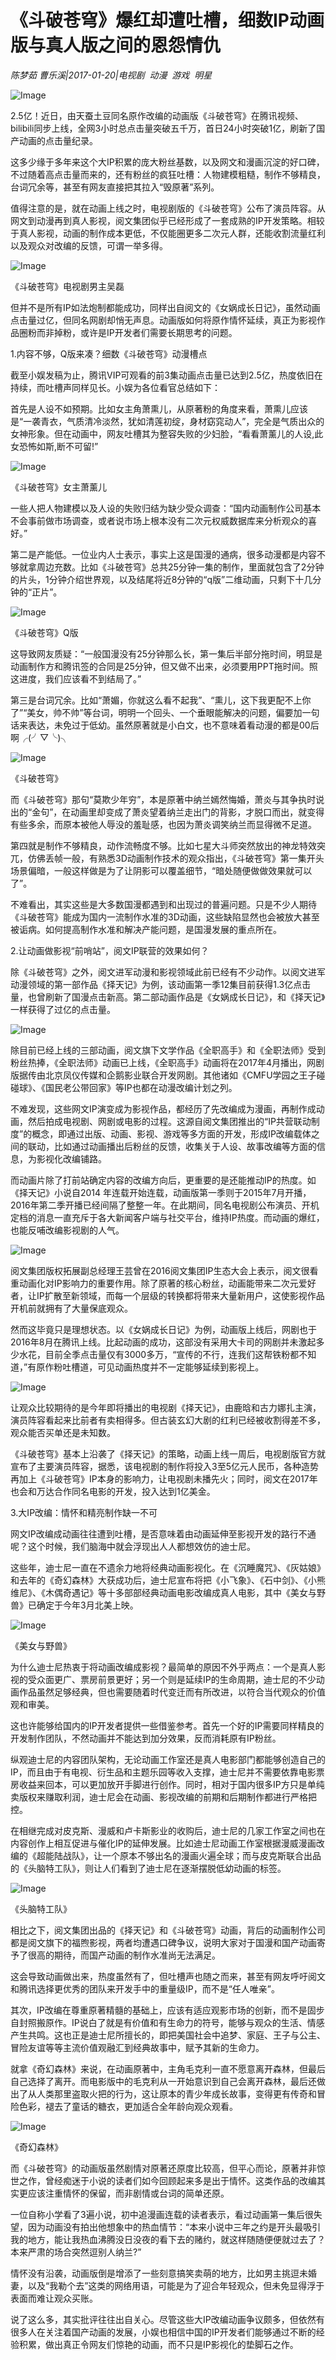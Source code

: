# 《斗破苍穹》爆红却遭吐槽，细数IP动画版与真人版之间的恩怨情仇

*陈梦茹 曹乐溪|2017-01-20|电视剧 
                                                动漫 
                                                游戏 
                                                明星*

![Image](http://static.ylzbl.com/uploads/ueditor/php/upload/image/20170718/1500348540538416.jpeg)

2.5亿！近日，由天蚕土豆同名原作改编的动画版《斗破苍穹》在腾讯视频、bilibili同步上线，全网3小时总点击量突破五千万，首日24小时突破1亿，刷新了国产动画的点击量纪录。

这多少缘于多年来这个大IP积累的庞大粉丝基数，以及网文和漫画沉淀的好口碑，不过随着高点击量而来的，还有粉丝的疯狂吐槽：人物建模粗糙，制作不够精良，台词冗余等，甚至有网友直接把其拉入“毁原著”系列。

值得注意的是，就在动画上线之时，电视剧版的《斗破苍穹》公布了演员阵容。从网文到动漫再到真人影视，阅文集团似乎已经形成了一套成熟的IP开发策略。相较于真人影视，动画的制作成本更低，不仅能圈更多二次元人群，还能收割流量红利以及观众对改编的反馈，可谓一举多得。

![Image](http://static.ylzbl.com/201704281809169235)

《斗破苍穹》电视剧男主吴磊

但并不是所有IP如法炮制都能成功，同样出自阅文的《女娲成长日记》，虽然动画点击量过亿，但同名网剧却悄无声息。动画版如何将原作情怀延续，真正为影视作品圈粉而非掉粉，或许是IP开发者们需要长期思考的问题。

1.内容不够，Q版来凑？细数《斗破苍穹》动漫槽点

截至小娱发稿为止，腾讯VIP可观看的前3集动画点击量已达到2.5亿，热度依旧在持续，而吐槽声同样见长。小娱为各位看官总结如下：

首先是人设不如预期。比如女主角萧熏儿，从原著粉的角度来看，萧熏儿应该是“一袭青衣，气质清冷淡然，犹如清莲初绽，身材窈窕动人”，完全是气质出众的女神形象。但在动画中，网友吐槽其为整容失败的少妇脸，“看看萧薰儿的人设,此女恐怖如斯,断不可留!”

![Image](http://static.ylzbl.com/201704281809162726)

《斗破苍穹》女主萧薰儿

一些人把人物建模以及人设的失败归结为缺少受众调查：“国内动画制作公司基本不会事前做市场调查，或者说市场上根本没有二次元权威数据库来分析观众的喜好。”

第二是产能低。一位业内人士表示，事实上这是国漫的通病，很多动漫都是内容不够就拿周边充数。比如《斗破苍穹》总共25分钟一集的制作，里面就包含了2分钟的片头，1分钟介绍世界观，以及结尾将近8分钟的“q版”二维动画，只剩下十几分钟的“正片”。

![Image](http://static.ylzbl.com/201704281809169603)

《斗破苍穹》Q版

这导致网友质疑：“一般国漫没有25分钟那么长，第一集后半部分拖时间，明显是动画制作方和腾讯签的合同是25分钟，但又做不出来，必须要用PPT拖时间。照这进度，我们应该看不到结局了。”

第三是台词冗余。比如“萧媚，你就这么看不起我”、“熏儿，这下我更配不上你了”“美女，帅不帅”等台词，明明一个回头、一个垂眼能解决的问题，偏要加一句话来表达，未免过于低幼。虽然原著就是小白文，也不意味着看动漫的都是00后啊╭(╯▽╰)╮

![Image](http://static.ylzbl.com/201704281809161437)

《斗破苍穹》

而《斗破苍穹》那句“莫欺少年穷”，本是原著中纳兰嫣然悔婚，萧炎与其争执时说出的“金句”，在动画里却变成了萧炎望着纳兰走出门的背影，才脱口而出，就变得有些多余，而原本被他人辱没的羞耻感，也因为萧炎调笑纳兰而显得微不足道。

第四就是制作不够精良，动作流畅度不够。比如七星大斗师突然放出的神龙特效突兀，仿佛丢帧一般，有熟悉3D动画制作技术的观众指出，《斗破苍穹》第一集开头场景偏暗，一般这样做是为了让阴影可以覆盖细节，“暗处随便做做效果就可以了”。

不难看出，其实这些是大多数国漫都遇到和出现过的普遍问题。只是不少人期待《斗破苍穹》能成为国内一流制作水准的3D动画，这些缺陷显然也会被放大甚至被诟病。如何提高制作水准和解决产能问题，是国漫发展的重点所在。

2.让动画做影视“前哨站”，阅文IP联营的效果如何？

除《斗破苍穹》之外，阅文进军动漫和影视领域此前已经有不少动作。以阅文进军动漫领域的第一部作品《择天记》为例，该动画第一季12集目前获得1.3亿点击量，也曾刷新了国漫点击新高。第二部动画作品是《女娲成长日记》，和《择天记》一样获得了过亿的点击量。

![Image](http://static.ylzbl.com/uploads/ueditor/php/upload/image/20170718/1500348595330392.png)

除目前已经上线的三部动画，阅文旗下文学作品《全职高手》和《全职法师》受到粉丝热捧，《全职法师》动画已上线，《全职高手》动画将在2017年4月播出，网剧版据传由北京凤仪传媒和企鹅影业联合开发网剧。其他诸如《CMFU学园之王子碰碰球》、《国民老公带回家》等IP也都在动漫改编计划之列。

不难发现，这些网文IP演变成为影视作品，都经历了先改编成为漫画，再制作成动画，然后拍成电视剧、网剧或电影的过程。这源自阅文集团推出的“IP共营联动制度”的概念，即通过出版、动画、影视、游戏等多方面的开发，形成IP改编载体之间的联动，比如通过动画播出后粉丝的反馈，收集关于人设、故事改编等方面的信息，为影视化改编铺路。

而动画片除了打前站确定内容的改编方向后，更重要的是还能推动IP的热度。如《择天记》小说自2014 年连载开始连载，动画版第一季则于2015年7月开播，2016年第二季开播已经间隔了整整一年。在此期间，同名电视剧公布演员、开机定档的消息一直充斥于各大新闻客户端与社交平台，维持IP热度。而动画的爆红，也能反哺改编影视剧的人气。

![Image](http://static.ylzbl.com/201704281809178066)

阅文集团版权拓展副总经理王芸曾在2016阅文集团IP生态大会上表示，阅文很看重动画化对IP影响力的重要作用。除了原著的核心粉丝，动画能带来二次元爱好者，让IP扩散至新领域，而每一个层级的转换都将带来大量新用户，这使影视作品开机前就拥有了大量保底观众。

然而这毕竟只是理想状态。以《女娲成长日记》为例，动画版上线后，网剧也于2016年8月在腾讯上线。比起动画的成功，这部没有采用大卡司的网剧并未激起多少水花，目前全季点击量仅有3000多万，“宣传的不行，连我们这帮铁粉都不知道，”有原作粉吐槽道，可见动画热度并不一定能够延续到影视上。

![Image](http://static.ylzbl.com/201704281809171093)

让观众比较期待的是今年即将播出的电视剧《择天记》，由鹿晗和古力娜扎主演，演员阵容看起来比前者有卖相得多。但古装玄幻大剧的红利已经被收割得差不多，观众能否买单还是未知数。

《斗破苍穹》基本上沿袭了《择天记》的策略，动画上线一周后，电视剧版官方就宣布了主要演员阵容，据悉，该电视剧的制作将投入3至5亿元人民币，各种造势再加上《斗破苍穹》IP本身的影响力，让电视剧未播先火；同时，阅文在2017年也会和万达合作同名电影的开发，投入达到1亿美金。

3.大IP改编：情怀和精亮制作缺一不可

网文IP改编成动画往往遭到吐槽，是否意味着由动画延伸至影视开发的路行不通呢？这个时候，我们脑海中就会浮现出人人都想效仿的迪士尼。

这些年，迪士尼一直在不遗余力地将经典动画影视化。在《沉睡魔咒》、《灰姑娘》和去年的《奇幻森林》大获成功后，迪士尼宣布将把《小飞象》、《石中剑》、《小熊维尼》、《木偶奇遇记》等十多部部经典动画电影改编成真人电影，其中《美女与野兽》已确定于今年3月北美上映。

![Image](http://static.ylzbl.com/201704281809173104)

《美女与野兽》

为什么迪士尼热衷于将动画改编成影视？最简单的原因不外乎两点：一个是真人影视的受众面更广、票房前景更好；另一个则是延续IP的生命周期，迪士尼的不少动画作品虽然足够经典，但也需要随着时代变迁而有所改进，以符合当代观众的价值观和审美。

这也许能够给国内的IP开发者提供一些借鉴参考。首先一个好的IP需要同样精良的开发制作团队，不然动画并不能达到加分效果，反而消耗原有IP粉丝。

纵观迪士尼的内容团队架构，无论动画工作室还是真人电影部门都能够创造自己的IP，而且由于有电视、衍生品和主题乐园等收入支撑，迪士尼并不需要依靠电影票房收益来回本，可以更加放开手脚进行创作。同时，相对于国内很多IP方只是单纯卖版权来赚取利润，迪士尼会在动画、影视改编的前期和后期制作都进行严格把控。

在相继完成对皮克斯、漫威和卢卡斯影业的收购后，迪士尼的几家工作室之间也在内容创作上相互促进与催化IP的延伸发展。比如迪士尼动画工作室根据漫威漫画改编的《超能陆战队》，让一个原本不够出名的漫画火遍全球；而与皮克斯联合出品的《头脑特工队》，则让人们看到了迪士尼在逐渐摆脱低幼动画的标签。

![Image](http://static.ylzbl.com/201704281809172894)

《头脑特工队》

相比之下，阅文集团出品的《择天记》和《斗破苍穹》动画，背后的动画制作公司都是阅文旗下的福煦影视，两者均遭遇口碑争议，说明大家对于国漫和国产动画寄予了很高的期待，而国产动画的制作水准尚无法满足。

这会导致动画做出来，热度虽然有了，但吐槽声也随之而来，甚至有网友呼吁阅文和腾讯选择更优秀的团队来开发手中的重量级IP，而不是“任人唯亲”。

其次，IP改编在尊重原著精髓的基础上，应该有适应观影市场的创新，而不是固步自封照搬原作。IP说白了就是有价值和有生命力的符号，能够与观众的生活、情感产生共鸣。这也正是迪士尼所擅长的，即把美国社会中追梦、家庭、王子与公主、冒险友谊等等主流价值观融汇到经典故事中，赋予其新的生命力。

就拿《奇幻森林》来说，在动画原著中，主角毛克利一直不愿意离开森林，但最后自己选择了离开。而电影版中的毛克利从一开始意识到自己会离开森林，最后还做出了从人类那里盗取火把的行为，这让原本的青少年成长故事，变得更有传奇和冒险色彩，褪去了童话的糖衣，更加适合全年龄向观众观看。

![Image](http://static.ylzbl.com/201704281809179314)

《奇幻森林》

而《斗破苍穹》的动画版虽然剧情对原著还原度比较高，但平心而论，原著并非惊世之作，曾经痴迷于小说的读者们如今回顾起来多是出于情怀。这类作品的改编其实更应该注重情怀的保留，而非剧情或台词的简单还原。

一位自称小学看了3遍小说，初中追漫画连载的读者表示，看过动画第一集后很失望，因为动画没有拍出他想象中的热血情节：“本来小说中三年之约是开头最吸引我的地方，能让我热血沸腾没日没夜的看下去的赌约，就这样随随便便就过去了？本来严肃的场合突然逗别人纳兰?”

情怀没有沿袭，动画版倒是增添了一些刻意搞笑卖萌的地方，比如男主挑逗未婚妻，以及“我勒个去”这类的网络用语，可能是为了迎合年轻观众，但未免显得浮于表面而难让观众买账。

说了这么多，其实批评往往出自关心。尽管这些大IP改编动画争议颇多，但依然有很多人在关注着国产动画的发展，小娱也相信中国的IP开发者们能够通过不断的经验积累，做出真正令网友们惊艳的动画，而不只是IP影视化的垫脚石之作。


